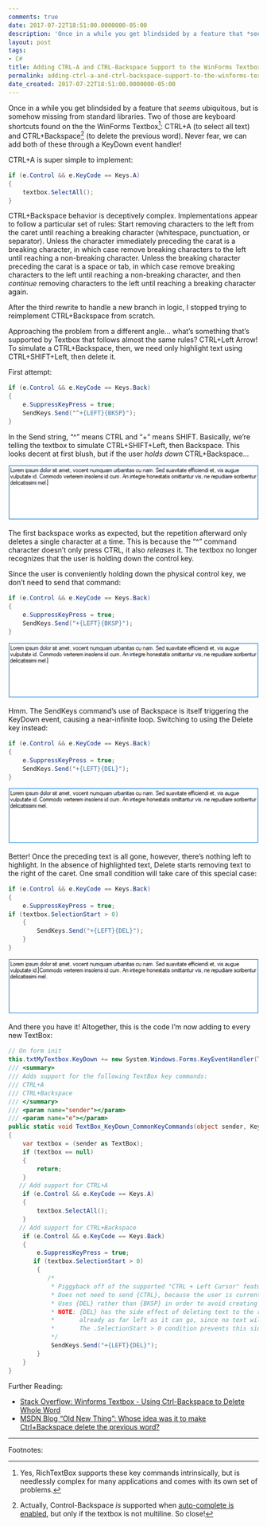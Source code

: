 ```yaml
---
comments: true
date: 2017-07-22T18:51:00.0000000-05:00
description: 'Once in a while you get blindsided by a feature that *seems*  ubiquitous, but is somehow missing from standard libraries. Two of those are keyboard shortcuts found on the the WinForms Textbox: CTRL+A (to select all text) and CTRL+Backspace (to delete the previous word). Never fear, we can add both of these through a KeyDown event handler!'
layout: post
tags:
- C#
title: Adding CTRL-A and CTRL-Backspace Support to the WinForms Textbox Control
permalink: adding-ctrl-a-and-ctrl-backspace-support-to-the-winforms-textbox-control
date_created: 2017-07-22T18:51:00.0000000-05:00
---
```

   
   
   
   
   
   

Once in a while you get blindsided by a feature that *seems*  ubiquitous, but is somehow missing from standard libraries. Two of those are keyboard shortcuts found on the the WinForms Textbox[^1]: CTRL+A (to select all text) and CTRL+Backspace[^2] (to delete the previous word). Never fear, we can add both of these through a KeyDown event handler!   

CTRL+A is super simple to implement:   
```csharp    
if (e.Control && e.KeyCode == Keys.A)  
{  
    textbox.SelectAll();  
}    
```   

CTRL+Backspace behavior is deceptively complex. Implementations appear to follow a particular set of rules: Start removing characters to the left from the caret until reaching a breaking character (whitespace, punctuation, or separator). Unless the character immediately preceding the carat is a breaking character, in which case remove breaking characters to the left until reaching a non-breaking character. Unless the breaking character preceding the carat is a space or tab, in which case remove breaking characters to the left until reaching a non-breaking character, and then *continue*  removing characters to the left until reaching a breaking character again.   

After the third rewrite to handle a new branch in logic, I stopped trying to reimplement CTRL+Backspace from scratch.   

Approaching the problem from a different angle… what’s something that’s supported by Textbox that follows almost the same rules? CTRL+Left Arrow! To simulate a CTRL+Backspace, then, we need only highlight text using CTRL+SHIFT+Left, then delete it.   

First attempt:   
```csharp    
if (e.Control && e.KeyCode == Keys.Back)  
{  
    e.SuppressKeyPress = true;  
    SendKeys.Send("^+{LEFT}{BKSP}");  
}    
```   

In the Send string, “^” means CTRL and “+” means SHIFT. Basically, we’re telling the textbox to simulate CTRL+SHIFT+Left, then Backspace. This looks decent at first blush, but if the user *holds down*  CTRL+Backspace…    

[![image001.gif][1]][1]   

The first backspace works as expected, but the repetition afterward only deletes a single character at a time. This is because the “^” command character doesn’t only press CTRL, it also *releases*  it. The textbox no longer recognizes that the user is holding down the control key.   

Since the user is conveniently holding down the physical control key, we don’t need to send that command:   

```csharp    
if (e.Control && e.KeyCode == Keys.Back)  
{  
    e.SuppressKeyPress = true;  
    SendKeys.Send("+{LEFT}{BKSP}");  
}    
```   
[![image002.gif][2]][2]   

Hmm. The SendKeys command’s use of Backspace is itself triggering the KeyDown event, causing a near-infinite loop. Switching to using the Delete key instead:   
```csharp    
if (e.Control && e.KeyCode == Keys.Back)  
{  
    e.SuppressKeyPress = true;  
    SendKeys.Send("+{LEFT}{DEL}");  
}    
```   
[![image003.gif][3]][3]   

Better! Once the preceding text is all gone, however, there’s nothing left to highlight. In the absence of highlighted text, Delete starts removing text to the right of the caret. One small condition will take care of this special case:   
```csharp    
if (e.Control && e.KeyCode == Keys.Back)  
{  
    e.SuppressKeyPress = true;    
if (textbox.SelectionStart > 0)  
    {  
        SendKeys.Send("+{LEFT}{DEL}");  
    }  
}    
```   
[![image004.gif][4]][4]   

And there you have it! Altogether, this is the code I’m now adding to every new TextBox:    
```csharp    
// On form init  
this.txtMyTextbox.KeyDown += new System.Windows.Forms.KeyEventHandler(TextBox_KeyDown_CommonKeyCommands);    
/// <summary>  
/// Adds support for the following TextBox key commands:  
/// CTRL+A  
/// CTRL+Backspace  
/// </summary>  
/// <param name="sender"></param>  
/// <param name="e"></param>  
public static void TextBox_KeyDown_CommonKeyCommands(object sender, KeyEventArgs e)  
{  
    var textbox = (sender as TextBox);  
    if (textbox == null)  
    {  
        return;  
    }    
   // Add support for CTRL+A  
    if (e.Control && e.KeyCode == Keys.A)  
    {  
        textbox.SelectAll();  
    }    
   // Add support for CTRL+Backspace  
    if (e.Control && e.KeyCode == Keys.Back)  
    {  
        e.SuppressKeyPress = true;    
       if (textbox.SelectionStart > 0)  
        {  
           /*  
            * Piggyback off of the supported "CTRL + Left Cursor" feature.  
            * Does not need to send {CTRL}, because the user is currently holding {CTRL}.  
            * Uses {DEL} rather than {BKSP} in order to avoid creating an infinite loop.  
            * NOTE: {DEL} has the side effect of deleting text to the right if the cursor is  
            *       already as far left as it can go, since no text will be selected by {LEFT}.  
            *       The .SelectionStart > 0 condition prevents this side effect.  
            */  
            SendKeys.Send("+{LEFT}{DEL}");  
        }  
    }  
}    
```   

Further Reading:   

* [Stack Overflow: Winforms Textbox - Using Ctrl-Backspace to Delete Whole Word ][5] 
* [MSDN Blog “Old New Thing”: Whose idea was it to make Ctrl+Backspace delete the previous word? ][6]   
  

****   

Footnotes:   

[^1]: Yes, RichTextBox supports these key commands intrinsically, but is needlessly complex for many applications and comes with its own set of problems.   
[^2]: Actually, Control-Backspace *is*  supported when [auto-complete is enabled][7], but only if the textbox is not multiline. So close!   

[1]: /uploads/2017/07/22/Textbox-Take1.gif "image001.gif"
[2]: /uploads/2017/07/22/Textbox-Take2.gif "image002.gif"
[3]: /uploads/2017/07/22/Textbox-Take3.gif "image003.gif"
[4]: /uploads/2017/07/22/Textbox-Take4.gif "image004.gif"
[5]: https://stackoverflow.com/questions/1124639/winforms-textbox-using-ctrl-backspace-to-delete-whole-word/1197339#1197339
[6]: https://blogs.msdn.microsoft.com/oldnewthing/20071011-00/?p=24823
[7]: https://stackoverflow.com/a/30269663/3320402
